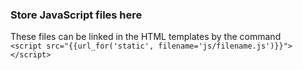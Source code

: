 ### Store JavaScript files here
These files can be linked in the HTML templates by the command  
`<script src="{{url_for('static', filename='js/filename.js')}}"></script>`  
